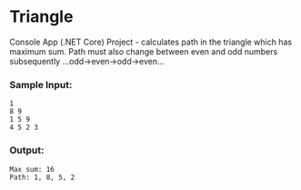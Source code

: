 # Triangle
Console App (.NET Core) Project - calculates path in the triangle which has maximum sum. Path must also change between even and odd numbers subsequently ...odd->even->odd->even...

### Sample Input:
```
1
8 9
1 5 9
4 5 2 3
```
### Output:
```
Max sum: 16
Path: 1, 8, 5, 2
```

